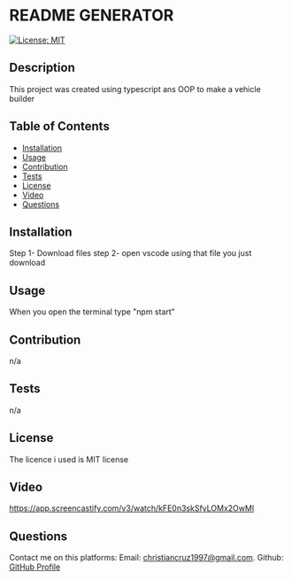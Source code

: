 
  # README GENERATOR
 [![License: MIT](https://img.shields.io/badge/License-MIT-yellow.svg)](https://opensource.org/licenses/MIT)

## Description
This project was created using typescript ans OOP to make a vehicle builder

## Table of Contents
- [Installation](#installation)
- [Usage](#usage)
- [Contribution](#contribution)
- [Tests](#tests)
- [License](#license)
- [Video](#video)
- [Questions](#questions)


## Installation

Step 1- Download files
step 2- open vscode using that file you just download 

## Usage

When you open the terminal type "npm start"

## Contribution
n/a

## Tests
n/a

## License
The licence i used is MIT license

## Video
https://app.screencastify.com/v3/watch/kFE0n3skSfyLOMx2OwMl

## Questions
Contact me on this platforms:
Email: [christiancruz1997@gmail.com](mailto:christiancruz1997@gmail.com). 
Github: [GitHub Profile](https://github.com/Heartless117)

